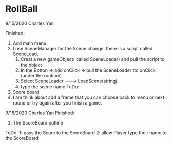 # RollBall

9/15/2020 Charles Yan

Finished:
1. Add main menu
2. I use SceneManager for the Scene change, there is a script called SceneLoad, 
    1) Creat a new gameObject( called SceneLoader) and pull the script to the object
    2) In the Botton -> add onClick -> pull the SceneLoader tto onClick (under the runtime) 
    3) Select  SceneLoader ---> LoadScene(string)
    4) type the scene name
ToDo:
1. Score board
2. I am think about add a frame that you can choose back to menu or next round or try again after you finish a game.


9/18/2020 Charles Yan
Finished:
1. The ScoreBoard outline

ToDo:
1: pass the Score to the ScoreBoard
2: allow Player type their name to the ScoreBoard
